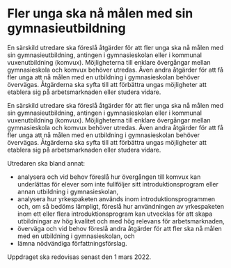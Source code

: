# Fler unga ska nå målen med sin gymnasieutbildning

En särskild utredare ska föreslå åtgärder för att fler unga ska nå målen med sin gymnasieutbildning, antingen i gymnasieskolan eller i kommunal vuxenutbildning (komvux). Möjligheterna till enklare övergångar mellan gymnasieskola och komvux behöver utredas. Även andra åtgärder för att få fler unga att nå målen med en utbildning i gymnasieskolan behöver övervägas. Åtgärderna ska syfta till att förbättra ungas möjligheter att etablera sig på arbetsmarknaden eller studera vidare.

En särskild utredare ska föreslå åtgärder för att fler unga ska nå målen med sin gymnasieutbildning, antingen i gymnasieskolan eller i kommunal vuxenutbildning (komvux). Möjligheterna till enklare övergångar mellan gymnasieskola och komvux behöver utredas. Även andra åtgärder för att få fler unga att nå målen med en utbildning i gymnasieskolan behöver övervägas. Åtgärderna ska syfta till att förbättra ungas möjligheter att etablera sig på arbetsmarknaden eller studera vidare.

Utredaren ska bland annat:

* analysera och vid behov föreslå hur övergången till komvux kan underlättas för elever som inte fullföljer sitt introduktionsprogram eller annan utbildning i gymnasieskolan,
* analysera hur yrkespaketen används inom introduktionsprogrammen och, om så bedöms lämpligt, föreslå hur användningen av yrkespaketen inom ett eller flera introduktionsprogram kan utvecklas för att skapa utbildningar av hög kvalitet och med hög relevans för arbetsmarknaden,
* överväga och vid behov föreslå andra åtgärder för att fler ska nå målen med en utbildning i gymnasieskolan, och
* lämna nödvändiga författningsförslag.

Uppdraget ska redovisas senast den 1 mars 2022.
